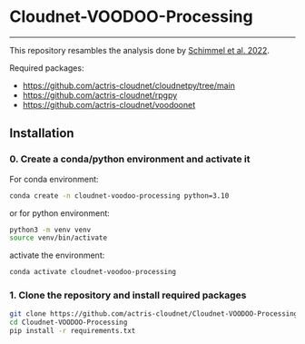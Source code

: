 # Cloudnet-VOODOO-Processing

---

This repository resambles the analysis done by [Schimmel et al. 2022](https://amt.copernicus.org/articles/15/5343/2022/).

Required packages:
  - https://github.com/actris-cloudnet/cloudnetpy/tree/main
  - https://github.com/actris-cloudnet/rpgpy
  - https://github.com/actris-cloudnet/voodoonet



## Installation

### 0. Create a conda/python environment and activate it

For conda environment:
```bash
conda create -n cloudnet-voodoo-processing python=3.10
```
or for python environment:
```bash
python3 -m venv venv
source venv/bin/activate
```
activate the environment:
```bash
conda activate cloudnet-voodoo-processing
```

### 1. Clone the repository and install required packages

```bash
git clone https://github.com/actris-cloudnet/Cloudnet-VOODOO-Processing.git
cd Cloudnet-VOODOO-Processing
pip install -r requirements.txt
```

